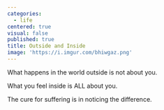 ```yaml
---
categories:
  - life
centered: true
visual: false
published: true
title: Outside and Inside
image: 'https://i.imgur.com/bhiwgaz.png'
---
```

What happens
in the world outside
is not about you.

What you feel inside
is ALL about you.

The cure for suffering
is in noticing the difference.

